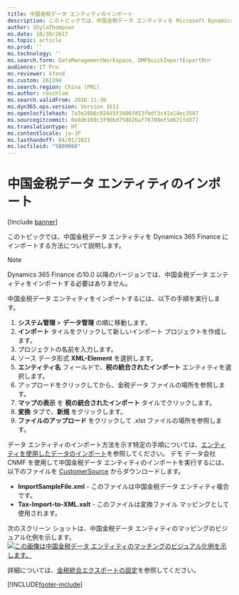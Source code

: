 ```yaml
---
title: 中国金税データ エンティティのインポート
description: このトピックでは、中国金税データ エンティティを Microsoft Dynamics 365 Finance にインポートする方法について説明します。
author: ShylaThompson
ms.date: 10/30/2017
ms.topic: article
ms.prod: ''
ms.technology: ''
ms.search.form: DataManagementWorkspace, DMFQuickImportExportRnr
audience: IT Pro
ms.reviewer: kfend
ms.custom: 261394
ms.search.region: China (PRC)
ms.author: roschlom
ms.search.validFrom: 2016-11-30
ms.dyn365.ops.version: Version 1611
ms.openlocfilehash: 7a3e28b6c02445f3406fd53fbdf3c41a14ec3587
ms.sourcegitcommit: 0e8db169c3f90bd750826af76709ef5d621fd377
ms.translationtype: HT
ms.contentlocale: ja-JP
ms.lasthandoff: 04/01/2021
ms.locfileid: "5809966"
---
```

# <a name="import-the-chinese-golden-tax-data-entity"></a>中国金税データ エンティティのインポート

[!include [banner](../includes/banner.md)]
  
このトピックでは、中国金税データ エンティティを Dynamics 365 Finance にインポートする方法について説明します。

> [!NOTE] 
> Dynamics 365 Finance の10.0 以降のバージョンでは、中国金税データ エンティティをインポートする必要はありません。 

中国金税データ エンティティをインポートするには、以下の手順を実行します。

1.  **システム管理** &gt; **データ管理** の順に移動します。
2.  **インポート** タイルをクリックして新しいインポート プロジェクトを作成します。
3.  プロジェクトの名前を入力します。
4.  ソース データ形式 **XML-Element** を選択します。
5.  **エンティティ名** フィールドで、**税の統合されたインポート** エンティティを選択します。
6.  アップロードをクリックしてから、金税データ ファイルの場所を参照します。
7.  **マップの表示** を **税の統合されたインポート** タイルでクリックします。
8.  **変換** タブで、**新規** をクリックします。
9.  **ファイルのアップロード** をクリックして .xlst ファイルの場所を参照します。

データ エンティティのインポート方法を示す特定の手順については、[エンティティを使用したデータのインポート](../../dev-itpro/data-entities/build-consuming-data-entities.md)を参照してください。 デモ データ会社 CNMF を使用して中国金税データ エンティティのインポートを実行するには、以下のファイルを [CustomerSource](https://docs.microsoft.com/dynamics/s-e/) からダウンロードします。

-   **ImportSampleFile.xml** - このファイルは中国金税データ エンティティ複合です。
-   **Tax-Import-to-XML.xslt** - このファイルは変換ファイル マッピングとして使用されます。

次のスクリーン ショットは、中国金税データ エンティティのマッピングのビジュアル化例を示します。 [![この画像は中国金税データ エンティティのマッチングのビジュアル化例を示します。](./media/goldentaximportmappingvisualization.png)](./media/goldentaximportmappingvisualization.png)      

詳細については、[金税統合エクスポートの設定](./tasks/golden-tax-integration-export-setup.md)を参照してください。



[!INCLUDE[footer-include](../../includes/footer-banner.md)]